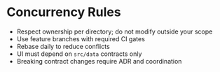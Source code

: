 # Concurrency Rules

- Respect ownership per directory; do not modify outside your scope
- Use feature branches with required CI gates
- Rebase daily to reduce conflicts
- UI must depend on `src/data` contracts only
- Breaking contract changes require ADR and coordination